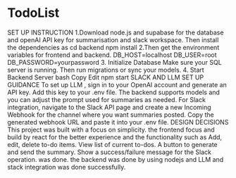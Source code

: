 # TodoList
SET UP INSTRUCTION
1.Download node.js and supabase for the database and openAI API key for summarisation and slack workspace.
Then install the dependencies as
cd backend
npm install
2.Then get the environment variables for frontend and backend.
DB_HOST=localhost
DB_USER=root
DB_PASSWORD=yourpassword
3. Initialize Database
Make sure your SQL server is running. Then run migrations or sync your models.
4. Start Backend Server
bash
Copy
Edit
npm start
SLACK AND LLM SET UP GUIDANCE
To set up LLM , sign in to your OpenAI account and generate an API key. Add this key to your .env file. The backend supports models  and you can adjust the prompt used for summaries as needed.
For Slack integration, navigate to the Slack API page and create a new Incoming Webhook for the channel where you want summaries posted. Copy the generated webhook URL and paste it into your .env file.
DESIGN DECISIONS
This project was built with a focus on simplicity. the frontend focus and build by react for the better experience and the functionality such as Add, edit, delete to-do items.
View list of current to-dos.
A button to generate and send the summary.
Show a success/failure message for the Slack operation.
was done.
the backend was done by using nodejs and LLM and stack integration was done successfully.
